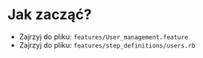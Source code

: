  # Jak zacząć?

- Zajrzyj do pliku: `features/User_management.feature`
- Zajrzyj do pliku: `features/step_definitions/users.rb`